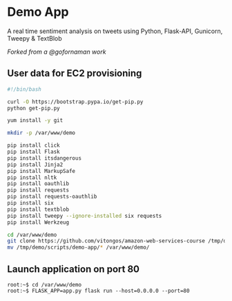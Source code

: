# Demo App

A real time sentiment analysis on tweets using Python, Flask-API, Gunicorn, Tweepy &amp; TextBlob

*Forked from a @gofornaman work*

## User data for EC2 provisioning

```bash
#!/bin/bash

curl -O https://bootstrap.pypa.io/get-pip.py
python get-pip.py 

yum install -y git

mkdir -p /var/www/demo

pip install click
pip install Flask
pip install itsdangerous
pip install Jinja2
pip install MarkupSafe
pip install nltk
pip install oauthlib
pip install requests
pip install requests-oauthlib
pip install six
pip install textblob
pip install tweepy --ignore-installed six requests
pip install Werkzeug

cd /var/www/demo
git clone https://github.com/vitongos/amazon-web-services-course /tmp/demo
mv /tmp/demo/scripts/demo-app/* /var/www/demo/
```

## Launch application on port 80

```console
root:~$ cd /var/www/demo
root:~$ FLASK_APP=app.py flask run --host=0.0.0.0 --port=80
```
